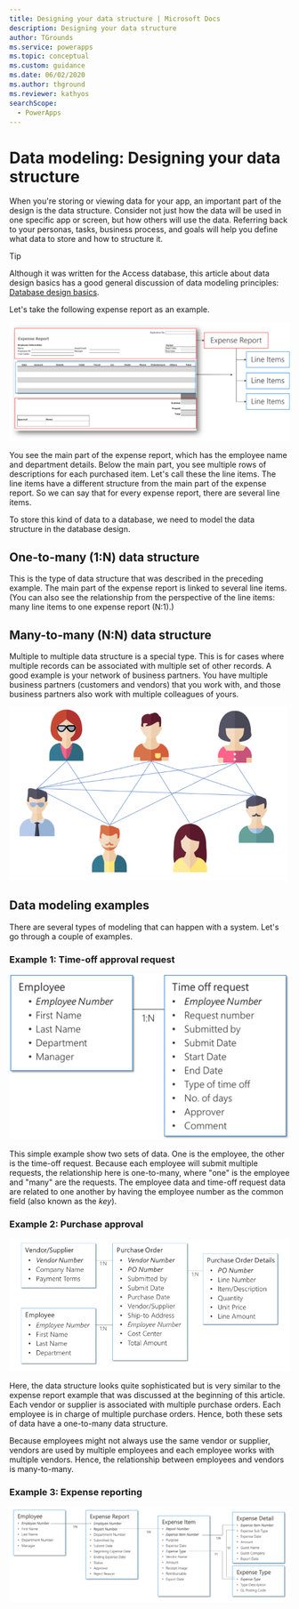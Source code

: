 ```yaml
---
title: Designing your data structure | Microsoft Docs
description: Designing your data structure
author: TGrounds
ms.service: powerapps
ms.topic: conceptual
ms.custom: guidance
ms.date: 06/02/2020
ms.author: thground
ms.reviewer: kathyos
searchScope:  
  - PowerApps
---
```


# Data modeling: Designing your data structure

When you're storing or viewing data for your app, an important part of the
design is the data structure. Consider not just how the data will be used in one
specific app or screen, but how others will use the data. Referring back to
your personas, tasks, business process, and goals will help you define what data
to store and how to structure it.

> [!TIP]
> Although it was written for the Access database, this article about data
design basics has a good general discussion of data modeling principles: [Database design basics](https://support.office.com/article/Database-design-basics-EB2159CF-1E30-401A-8084-BD4F9C9CA1F5).

Let's take the following expense report as an example.

![Expense report example](media/expense-report.png "Expense report example")

You see the main part of the expense report, which has the employee name and
department details. Below the main part, you see multiple rows of
descriptions for each purchased item. Let's call these the line items. The line
items have a different structure from the main part of the expense report. So we
can say that for every expense report, there are several line items.

To store this kind of data to a database, we need to model the data structure in
the database design.

## One-to-many (1:N) data structure

This is the type of data structure that was described in the preceding example. The main part of the expense report is linked to several line
items. (You can also see the relationship from the perspective of the line
items: many line items to one expense report (N:1).)

## Many-to-many (N:N) data structure

Multiple to multiple data structure is a special type. This is for cases where
multiple records can be associated with multiple set of other records. A good
example is your network of business partners. You have multiple business
partners (customers and vendors) that you work with, and those business partners
also work with multiple colleagues of yours.

![Multiple people connected by lines](media/many-to-many.png "Multiple people connected by lines")

## Data modeling examples

There are several types of modeling that can happen with a system. Let's go
through a couple of examples.

### Example 1: Time-off approval request

![Example time-off approval request data structure](media/time-off.png "Example time-off approval request data structure")

This simple example show two sets of data. One is the employee, the other is
the time-off request. Because each employee will submit multiple requests, the
relationship here is one-to-many, where "one" is the employee and "many" are the
requests. The employee data and time-off request data are related to one another
by having the employee number as the common field (also known as the *key*).

### Example 2: Purchase approval

![Example purchase approval request data structure](media/purchase-approval.png "Example purchase approval request data structure")

Here, the data structure looks quite sophisticated but is very similar to the
expense report example that was discussed at the beginning of this article. Each
vendor or supplier is associated with multiple purchase orders. Each employee is
in charge of multiple purchase orders. Hence, both these sets of data have
a one-to-many data structure.

Because employees might not always use the same vendor or supplier, vendors
are used by multiple employees and each employee works with multiple vendors.
Hence, the relationship between employees and vendors is many-to-many.

### Example 3: Expense reporting

![Example expense reporting data structure](media/expense-report-data.png "Example expense reporting data structure")
